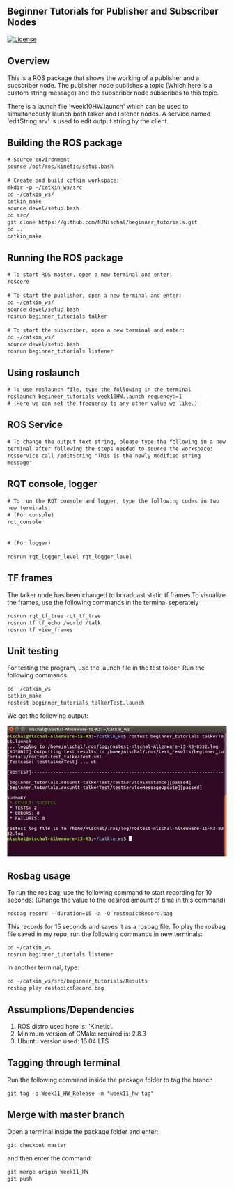 ## Beginner Tutorials for Publisher and Subscriber Nodes
[![License](https://img.shields.io/badge/License-BSD%203--Clause-blue.svg)](https://opensource.org/licenses/BSD-3-Clause)

## Overview
This is a ROS package that shows the working of a publisher and a subscriber node. The publisher node publishes a topic (Which here is a custom string message) and the subscriber node subscribes to this topic.

There is a launch file 'week10HW.launch' which can be used to simultaneously launch both talker and listener nodes. A service named 'editString.srv' is used to edit output string by the client.


## Building the ROS package
```
# Source environment
source /opt/ros/kinetic/setup.bash

# Create and build catkin workspace:
mkdir -p ~/catkin_ws/src 
cd ~/catkin_ws/ 
catkin_make
source devel/setup.bash
cd src/
git clone https://github.com/NJNischal/beginner_tutorials.git
cd ..
catkin_make

```

## Running the ROS package
```
# To start ROS master, open a new terminal and enter:
roscore

# To start the publisher, open a new terminal and enter:
cd ~/catkin_ws/ 
source devel/setup.bash
rosrun beginner_tutorials talker

# To start the subscriber, open a new terminal and enter:
cd ~/catkin_ws/ 
source devel/setup.bash
rosrun beginner_tutorials listener 
```

## Using roslaunch
```
# To use roslaunch file, type the following in the terminal
roslaunch begineer_tutorials week10HW.launch requency:=1
# (Here we can set the frequency to any other value we like.)
```

## ROS Service
```
# To change the output text string, please type the following in a new terminal after following the steps needed to source the workspace:
rosservice call /editString "This is the newly modified string message"
```

## RQT console, logger
```
# To run the RQT console and logger, type the following codes in two new terminals:
# (For console)
rqt_console


# (For logger)

rosrun rqt_logger_level rqt_logger_level
```

## TF frames

The talker node has been changed to boradcast static tf frames.To visualize the frames, use the following commands in the terminal seperately

```
rosrun rqt_tf_tree rqt_tf_tree
rosrun tf tf_echo /world /talk
rosrun tf view_frames
```

## Unit testing

For testing the program, use the launch file in the test folder. 
Run the following commands:
```
cd ~/catkin_ws
catkin_make
rostest beginner_tutorials talkerTest.launch
```
We get the following output:

</p>
<p align="center">
<img src="/Results/UnitTest.png">
</p>
</p>

## Rosbag usage

To run the ros bag, use the following command to start recording for 10 seconds: (Change the value to the desired amount of time in this command)

```
rosbag record --duration=15 -a -O rostopicsRecord.bag
```
This records for 15 seconds and saves it as a rosbag file. To play the rosbag file saved in my repo, run the following commands in new terminals:
```
cd ~/catkin_ws
rosrun beginner_tutorials listener
```
In another terminal, type:
```
cd ~/catkin_ws/src/beginner_tutorials/Results
rosbag play rostopicsRecord.bag
```


## Assumptions/Dependencies

1) ROS distro used here is: 'Kinetic'. 
2) Minimum version of CMake required is: 2.8.3
3) Ubuntu version used: 16.04 LTS

## Tagging through terminal

Run the following command inside the package folder to tag the branch
```
git tag -a Week11_HW_Release -m "week11_hw tag"
```
## Merge with master branch
Open a terminal inside the package folder and enter:
```
git checkout master
```

and then enter the command:
```
git merge origin Week11_HW
git push
```
